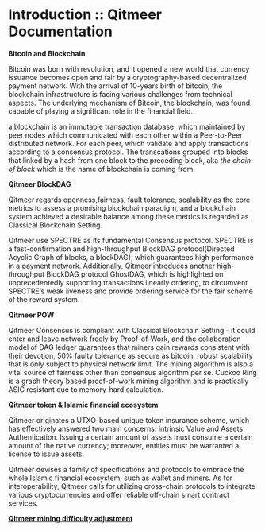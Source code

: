 # Introduction :: Qitmeer Documentation

**Bitcoin and Blockchain**

Bitcoin was born with revolution, and it opened a new world that currency issuance becomes open and fair by a cryptography-based decentralized payment network. With the arrival of 10-years birth of bitcoin, the blockchain infrastructure is facing various challenges from technical aspects. The underlying mechanism of Bitcoin, the blockchain, was found capable of playing a significant role in the financial field.

a blockchain is an immutable transaction database, which maintained by peer nodes which communicated with each other within a Peer-to-Peer distributed network. For each peer, which validate and apply transactions according to a consensus protocol. The transcations grouped into blocks that linked by a hash from one block to the preceding block, aka _the chain of block_ which is the name of blockchain is coming from.

**Qitmeer BlockDAG**

Qitmeer regards openness,fairness, fault tolerance, scalability as the core metrics to assess a promising blockchain paradigm, and a blockchain system achieved a desirable balance among these metrics is regarded as Classical Blockchain Setting.

Qitmeer use SPECTRE as its fundamental Consensus protocol. SPECTRE is a fast-confirmation and high-throughput BlockDAG protocol(Directed Acyclic Graph of blocks, a blockDAG), which guarantees high performance in a payment network. Additionally, Qitmeer introduces another high-throughput BlockDAG protocol GhostDAG, which is highlighted on unprecedentedly supporting transactions linearly ordering, to circumvent SPECTRE’s weak liveness and provide ordering service for the fair scheme of the reward system.

**Qitmeer POW**

Qitmeer Consensus is compliant with Classical Blockchain Setting - it could enter and leave network freely by Proof-of-Work, and the collaboration model of DAG ledger guarantees that miners gain rewards consistent with their devotion, 50% faulty tolerance as secure as bitcoin, robust scalability that is only subject to physical network limit. The mining algorithm is also a vital source of fairness other than consensus algorithm per se. Cuckoo Ring is a graph theory based proof-of-work mining algorithm and is practically ASIC resistant due to memory-hard calculation.

**Qitmeer token & Islamic financial ecosystem**

Qitmeer originates a UTXO-based unique token insurance scheme, which has effectively answered two main concerns: Intrinsic Value and Assets Authentication. Issuing a certain amount of assets must consume a certain amount of the native currency; moreover, entities must be warranted a license to issue assets.

Qitmeer devises a family of specifications and protocols to embrace the whole Islamic financial ecosystem, such as wallet and miners. As for interoperability, Qitmeer calls for utilizing cross-chain protocols to integrate various cryptocurrencies and offer reliable off-chain smart contract services.

[**Qitmeer mining difficulty adjustment**](https://github.com/objemmanuel/docs/blob/master/.gitbook/assets/qitmeer%20difficulty%20description/README.md)
